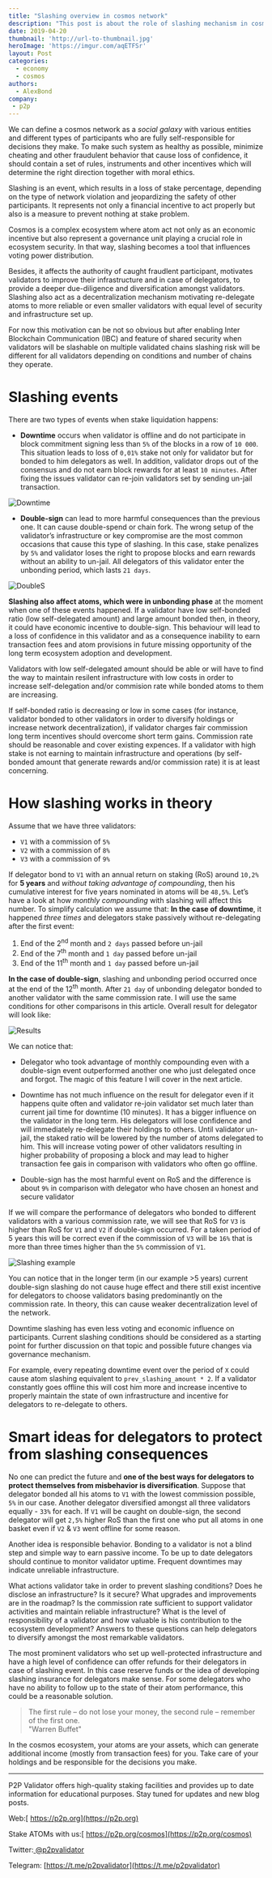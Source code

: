 ```yaml
---
title: "Slashing overview in cosmos network"
description: "This post is about the role of slashing mechanism in cosmos ecosystem"
date: 2019-04-20
thumbnail: 'http://url-to-thumbnail.jpg'
heroImage: 'https://imgur.com/aqETFSr'
layout: Post
categories:
  - economy
  - cosmos
authors:
  - AlexBond
company:
 - p2p
---
```

We can define a cosmos network as a *social galaxy* with various entities and different types of participants who are fully self-responsible for decisions they make. To make such system as healthy as possible, minimize cheating and other fraudulent behavior that cause loss of confidence, it should contain a set of rules, instruments and other incentives which will determine the right direction together with moral ethics.

Slashing is an event, which results in a loss of stake percentage, depending on the type of network violation and jeopardizing the safety of other participants. It represents not only a financial incentive to act properly but also is a measure to prevent nothing at stake problem. 

Cosmos is a complex ecosystem where atom act not only as an economic incentive but also represent a governance unit playing a crucial role in ecosystem security. In that way, slashing becomes a tool that influences voting power distribution. 

Besides, it affects the authority of caught fraudlent participant, motivates validators to improve their infrastructure and in case of delegators, to provide a deeper due-diligence and diversification amongst validators. Slashing also act as a decentralization mechanism motivating re-delegate atoms to more reliable or even smaller validators with equal level of security and infrastructure set up. 

For now this motivation can be not so obvious but after enabling Inter Blockchain Communication (IBC) and feature of shared security when validators will be slashable on multiple validated chains slashing risk will be different for all validators depending on conditions and number of  chains they operate.

# Slashing events

There are two types of events when stake liquidation happens:

* **Downtime** occurs when validator is offline and do not participate in block commitment signing less than `5%` of the blocks in a row of `10 000`. This situation leads to loss of `0,01%` stake not only for validator but for bonded to him delegators as well. In addition, validator drops out of the consensus and do not earn block rewards for at least `10 minutes`. After fixing the issues validator can re-join validators set by sending un-jail transaction.

![Downtime](https://imgur.com/vpHkrTG.jpg)  
* **Double-sign** can lead to more harmful consequences than the previous one. It can cause double-spend or chain fork. The wrong setup of the validator’s infrastructure or key compromise are the most common occasions that cause this type of slashing. In this case, stake penalizes by `5%` and validator loses the right to propose blocks and earn rewards without an ability to un-jail. All delegators of this validator enter the unbonding period, which lasts `21 days`.

![DoubleS](https://imgur.com/SEv8vKf.jpg)  

**Slashing also affect atoms, which were in unbonding phase** at the moment when one of these events happened. If a validator have low self-bonded ratio (low self-delegated amount) and large amount bonded then, in theory, it could have economic incentive to double-sign. This behaviour will lead to a loss of confidence in this validator and as a consequence inability to earn transaction fees and atom provisions in future missing opportunity of the long term ecosystem adoption and development. 

Validators with low self-delegated amount should be able or will have to find the way to maintain resilent infrastructure with low costs in order to increase self-delegation and/or commision rate while bonded atoms to them are increasing.

If self-bonded ratio is decreasing or low in some cases (for instance, validator bonded to other validators in order to diversify holdings or increase network decentralization), if validator charges fair commission long term incentives should overcome short term gains. Commission rate should be reasonable and cover existing expences. If a validator with high stake is not earning to maintain infrastructure and operations (by self-bonded amount that generate rewards and/or commission rate) it is at least concerning. 


# How slashing works in theory

Assume that we have three validators:  
* `V1` with a commission of `5%`
* `V2` with a commission of `8%`
* `V3` with a commission of `9%`

If delegator bond to `V1` with an annual return on staking (RoS) around `10,2%` for **5 years** and *without taking advantage of compounding*, then his cumulative interest for five years nominated in atoms will be `48,5%`. Let’s have a look at how *monthly compounding* with slashing will affect this number. To simplify calculation we assume that:
 **In the case of downtime**, it happened *three times* and delegators stake passively without re-delegating after the first event:

1. End of the 2<sup>nd</sup> month and `2 days` passed before un-jail  
2. End of the 7<sup>th</sup> month and `1 day` passed before un-jail  
3. End of the 11<sup>th</sup> month and `1 day` passed before un-jail

**In the case of double-sign**, slashing and unbonding period occurred once at the end of the 12<sup>th</sup> month. After `21 day` of unbonding delegator bonded to another validator with the same commission rate. I will use the same conditions for other comparisons in this article. Overall result for delegator will look like:

![Results](https://imgur.com/XQo0lyR.jpg)

We can notice that:

* Delegator who took advantage of monthly compounding even with a double-sign event outperformed another one who just delegated once and forgot. The magic of this feature I will cover in the next article.

* Downtime has not much influence on the result for delegator even if it happens quite often and validator re-join validator set much later than current jail time for downtime (10 minutes). It has a bigger influence on the validator in the long term. His delegators will lose confidence and will immediately re-delegate their holdings to others. Until validator un-jail, the staked ratio will be lowered by the number of atoms delegated to him. This will increase voting power of other validators resulting in higher probability of proposing a block and may lead to higher transaction fee gais in comparison with validators who often go offline.

* Double-sign has the most harmful event on RoS and the difference is about `9%` in comparison with delegator who have chosen an honest and secure validator

If we will compare the performance of delegators who bonded to different validators with a various commission rate, we will see that RoS for `V3` is higher than RoS for `V1` and `V2` if double-sign occurred. For a taken period of 5 years this will be correct even if the commission of `V3` will be `16%` that is more than three times higher than the `5%` commission of `V1`.

![Slashing example](https://imgur.com/9QnrSOH.jpg)

You can notice that in the longer term (in our example >5 years)  current double-sign slashing do not cause huge effect and there still exist incentive for delegators to choose validators basing predominantly on the commission rate. In theory, this can cause weaker decentralization level of the network. 

Downtime slashing has even less voting and economic influence on participants. Current slashing conditions should be considered as a starting point for further discussion on that topic and possible future changes via governance mechanism. 

For example, every repeating downtime event over the period of `X` could cause atom slashing equivalent to `prev_slashing_amount * 2`.  If a validator constantly goes offline this will cost him more and increase incentive to properly maintain the state of own infrastructure and incentive for delegators to re-delegate to others. 

# Smart ideas for delegators to protect from slashing consequences

No one can predict the future and **one of the best ways for delegators to protect themselves from misbehavior is diversification**. Suppose that delegator bonded all his atoms to `V1` with the lowest commission possible, `5%` in our case. Another delegator diversified amongst all three validators equally - `33%` for each. If `V1` will be caught on double-sign, the second delegator will get `2,5%` higher RoS than the first one who put all atoms in one basket even if `V2` & `V3` went offline for some reason.

Another idea is responsible behavior. Bonding to a validator is not a blind step and simple way to earn passive income. To be up to date delegators should continue to monitor validator uptime. Frequent downtimes may indicate unreliable infrastructure. 

What actions validator take in order to prevent slashing conditions? Does he disclose an infrastructure? Is it secure? What upgrades and improvements are in the roadmap? Is the commission rate sufficient to support validator activities and maintain reliable infrastructure? What is the level of responsibility of a validator and how valuable is his contribution to the ecosystem development? 
Answers to these questions can help delegators to diversify amongst the most remarkable validators.

The most prominent validators who set up well-protected infrastructure and have a high level of confidence can offer refunds for their delegators in case of slashing event. In this case reserve funds or the idea of developing slashing insurance for delegators make sense. For some delegators who have no ability to follow up to the state of their atom performance, this could be a reasonable solution. 

> The first rule – do not lose your money, the second rule – remember of the first one.  
> <right>"Warren Buffet"</right>

In the cosmos ecosystem, your atoms are your assets, which can generate additional income (mostly from transaction fees) for you. Take care of your holdings and be responsible for the decisions you make.

---

P2P Validator offers high-quality staking facilities and provides up to date information for educational purposes. Stay tuned for updates and new blog posts.

Web:[ https://p2p.org](https://p2p.org)

Stake ATOMs with us:[ https://p2p.org/cosmos](https://p2p.org/cosmos)

Twitter:[ @p2pvalidator](https://twitter.com/p2pvalidator)

Telegram: [https://t.me/p2pvalidator](https://t.me/p2pvalidator)
